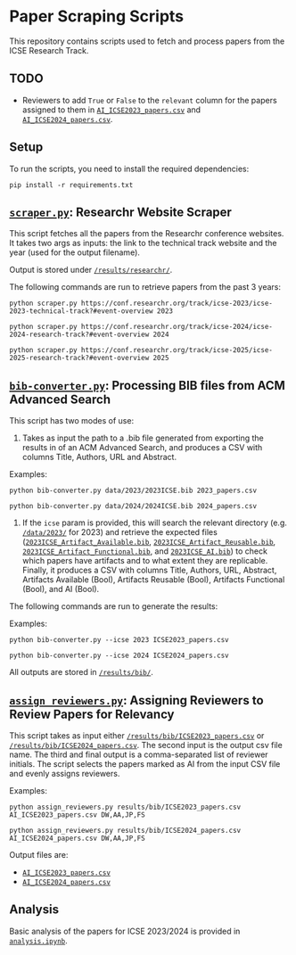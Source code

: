 # Paper Scraping Scripts

This repository contains scripts used to fetch and process papers from the ICSE Research Track.

## TODO

- Reviewers to add `True` or `False` to the `relevant` column for the papers assigned to them in [`AI_ICSE2023_papers.csv`](AI_ICSE2023_papers.csv) and [`AI_ICSE2024_papers.csv`](AI_ICSE2024_papers.csv).

## Setup

To run the scripts, you need to install the required dependencies:

```shell
pip install -r requirements.txt
```

## [`scraper.py`](scraper.py): Researchr Website Scraper

This script fetches all the papers from the Researchr conference websites. It takes two args as inputs: the link to the technical track website and the year (used for the output filename).

Output is stored under [`/results/researchr/`](/results/researchr/).

The following commands are run to retrieve papers from the past 3 years:

```shell
python scraper.py https://conf.researchr.org/track/icse-2023/icse-2023-technical-track?#event-overview 2023
```

```shell
python scraper.py https://conf.researchr.org/track/icse-2024/icse-2024-research-track?#event-overview 2024
```

```shell
python scraper.py https://conf.researchr.org/track/icse-2025/icse-2025-research-track?#event-overview 2025
```

## [`bib-converter.py`](bib-converter.py): Processing BIB files from ACM Advanced Search

This script has two modes of use:

1. Takes as input the path to a .bib file generated from exporting the results in of an ACM Advanced Search, and produces a CSV with columns Title, Authors, URL and Abstract.

Examples:

```shell
python bib-converter.py data/2023/2023ICSE.bib 2023_papers.csv
```

```shell
python bib-converter.py data/2024/2024ICSE.bib 2024_papers.csv
```

1. If the `icse` param is provided, this will search the relevant directory (e.g. [`/data/2023/`](/data/2023/) for 2023) and retrieve the expected files ([`2023ICSE_Artifact_Available.bib`](/data/2023/2023ICSE_Artifact_Available.bib), [`2023ICSE_Artifact_Reusable.bib`](/data/2023/2023ICSE_Artifact_Reusable.bib), [`2023ICSE_Artifact_Functional.bib`](/data/2023/2023ICSE_Artifact_Functional.bib), and [`2023ICSE_AI.bib`](/data/2023/2023ICSE_AI.bib)) to check which papers have artifacts and to what extent they are replicable. Finally, it produces a CSV with columns Title, Authors, URL, Abstract, Artifacts Available (Bool), Artifacts Reusable (Bool), Artifacts Functional (Bool), and AI (Bool).

The following commands are run to generate the results:

Examples:

```shell
python bib-converter.py --icse 2023 ICSE2023_papers.csv
```

```shell
python bib-converter.py --icse 2024 ICSE2024_papers.csv
```

All outputs are stored in [`/results/bib/`](/results/bib/).

## [`assign_reviewers.py`](assign_reviewers.py): Assigning Reviewers to Review Papers for Relevancy

This script takes as input either [`/results/bib/ICSE2023_papers.csv`](/results/bib/ICSE2023_papers.csv) or [`/results/bib/ICSE2024_papers.csv`](/results/bib/ICSE2024_papers.csv). The second input is the output csv file name. The third and final output is a comma-separated list of reviewer initials. The script selects the papers marked as AI from the input CSV file and evenly assigns reviewers.

Examples:

```shell
python assign_reviewers.py results/bib/ICSE2023_papers.csv AI_ICSE2023_papers.csv DW,AA,JP,FS
```

```shell
python assign_reviewers.py results/bib/ICSE2024_papers.csv AI_ICSE2024_papers.csv DW,AA,JP,FS
```

Output files are:

- [`AI_ICSE2023_papers.csv`](AI_ICSE2023_papers.csv)
- [`AI_ICSE2024_papers.csv`](AI_ICSE2024_papers.csv)

## Analysis

Basic analysis of the papers for ICSE 2023/2024 is provided in [`analysis.ipynb`](analysis.ipynb).
